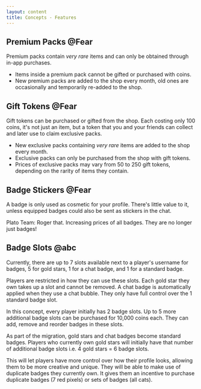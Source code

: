 ```yaml
---
layout: content
title: Concepts - Features
---
```


<div class="content-contents text-left" data-open="false" data-icon="&#xf068;,&#xf067;"><embed/></div>

## Premium Packs @Fear

Premium packs contain *very rare* items and can only be obtained through in-app purchases.

- Items inside a premium pack cannot be gifted or purchased with coins.
- New premium packs are added to the shop every month, old ones are occasionally and temporarily re-added to the shop.

<div class="content-linebreak"></div>
<div class="content-image" data-url="docs/assets/images/concepts/features/premiumpacks.png" data-width="600px" data-label="Concept: Premium Packs"></div>
<div class="content-linebreak"></div>

## Gift Tokens @Fear

Gift tokens can be purchased or gifted from the shop. Each costing only 100 coins, it's not just an item, but a token that you and your friends can collect and later use to claim exclusive packs.

- New exclusive packs containing *very rare* items are added to the shop every month.
- Exclusive packs can only be purchased from the shop with gift tokens.
- Prices of exclusive packs may vary from 50 to 250 gift tokens, depending on the rarity of items they contain.

<div class="content-linebreak"></div>
<div class="content-image" data-url="docs/assets/images/concepts/features/gifttokens.png" data-width="600px" data-label="Concept: Gift Tokens"></div>
<div class="content-linebreak"></div>

## Badge Stickers @Fear

A badge is only used as cosmetic for your profile. There's little value to it, unless equipped badges could also be sent as stickers in the chat.

Plato Team: Roger that. Increasing prices of all badges. They are no longer just badges!

<div class="content-linebreak"></div>
<div class="content-image" data-url="docs/assets/images/concepts/features/badgestickers.png" data-width="600px" data-label="Concept: Badge Stickers"></div>
<div class="content-linebreak"></div>

## Badge Slots @abc

Currently, there are up to 7 slots available next to a player's username for badges, 5 for gold stars, 1 for a chat badge, and 1 for a standard badge.

Players are restricted in how they can use these slots. Each gold star they own takes up a slot and cannot be removed. A chat badge is automatically applied when they use a chat bubble. They only have full control over the 1 standard badge slot.

In this concept, every player initially has 2 badge slots. Up to 5 more additional badge slots can be purchased for 10,000 coins each. They can add, remove and reorder badges in these slots.

As part of the migration, gold stars and chat badges become standard badges. Players who currently own gold stars will initially have that number of additional badge slots i.e. 4 gold stars = 6 badge slots.

This will let players have more control over how their profile looks, allowing them to be more creative and unique. They will be able to make use of duplicate badges they currently own. It gives them an incentive to purchase duplicate badges (7 red pixels) or sets of badges (all cats).

<div class="content-linebreak"></div>
<div class="content-image" data-url="docs/assets/images/concepts/features/badgeslots.png" data-width="600px" data-label="Concept: Badge Slots"></div>
<div class="content-linebreak"></div>


